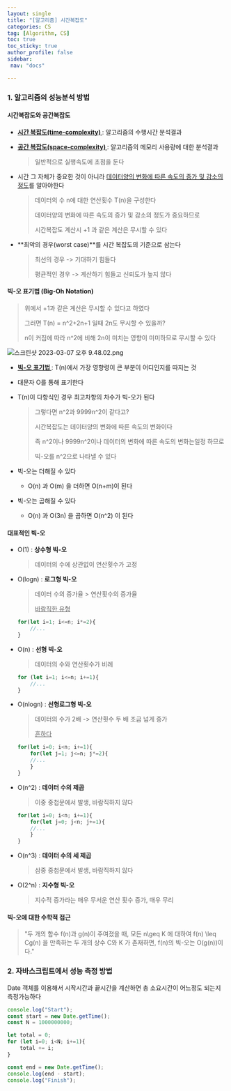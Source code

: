 ```yaml
---
layout: single
title: "[알고리즘] 시간복잡도"
categories: CS
tag: [Algorithm, CS]
toc: true
toc_sticky: true
author_profile: false
sidebar:
 nav: "docs"

---
```


### 1. 알고리즘의 성능분석 방법

#### 시간복잡도와 공간복잡도

- **<u>시간 복잡도(time-complexity) </u>** : 알고리즘의 수행시간 분석결과

- **<u>공간 복잡도(space-complexity) </u>** : 알고리즘의 메모리 사용량에 대한 분석결과
  
  > 일반적으로 실행속도에 초점을 둔다

- 시간 그 자체가 중요한 것이 아니라 <u>데이터양의 변화에 따른 속도의 증가 및 감소의 정도</u>를 알아야한다
  
  > 데이터의 수 n에 대한 연산횟수 T(n)을 구성한다
  > 
  > 데이터양의 변화에 따른 속도의 증가 및 감소의 정도가 중요하므로
  > 
  > 시간복잡도 계산시 +1 과 같은 계산은 무시할 수 있다

- **최악의 경우(worst case)**를 시간 복잡도의 기준으로 삼는다
  
  > 최선의 경우 -> 기대하기 힘들다
  > 
  > 평균적인 경우 -> 계산하기 힘들고 신뢰도가 높지 않다

#### 빅-오 표기법 (Big-Oh Notation)

> 위에서 +1과 같은 계산은 무시할 수 있다고 하였다
> 
> 그러면 T(n) = n^2+2n+1 일때 2n도 무시할 수 있을까?
> 
> n이 커짐에 따라 n^2에 비해 2n이 미치는 영향이 미미하므로 무시할 수 있다

![스크린샷 2023-03-07 오후 9.48.02.png](/Users/monstazo/Desktop/스크린샷%202023-03-07%20오후%209.48.02.png)

- **<u>빅-오 표기법 </u>** : T(n)에서 가장 영향령이 큰 부분이 어디인지를 따지는 것

- 대문자 O를 통해 표기한다

- T(n)이 다항식인 경우 최고차항의 차수가 빅-오가 된다
  
  > 그렇다면 n^2과 9999n^2이 같다고?
  > 
  > 시간복잡도는 데이터양의 변화에 따른 속도의 변화이다
  > 
  > 즉 n^2이나 9999n^2이나 데이터의 변화에 따른 속도의 변화는일정 하므로
  > 
  > 빅-오를 n^2으로 나타낼 수 있다

- 빅-오는 더해질 수 있다
  
  - O(n) 과 O(m) 을 더하면 O(n+m)이 된다 

- 빅-오는 곱해질 수 있다
  
  - O(n) 과 O(3n) 을 곱하면 O(n^2) 이 된다

#### 대표적인 빅-오

- O(1) : **상수형 빅-오**
  
  > 데이터의 수에 상관없이 연산횟수가 고정

- O(logn) : **로그형 빅-오**
  
  > 데이터 수의 증가율 > 연산횟수의 증가율
  > 
  > <u>바람직한 유형</u>
  
  ```js
  for(let i=1; i<=n; i*=2){
      //...
  }
  ```

- O(n) : **선형 빅-오**
  
  > 데이터의 수와 연산횟수가 비례
  
  ```js
  for (let i=1; i<=n; i+=1){
      //...
  }
  ```

- O(nlogn) : **선형로그형 빅-오**
  
  > 데이터의 수가 2배 -> 연산횟수 두 배 조금 넘게 증가
  > 
  > <u>흔하다</u>
  
  ```js
  for(let i=0; i<n; i+=1){
      for(let j=1; j<=n; j*=2){
      //...
      }
  }
  ```

- O(n^2) : **데이터 수의 제곱**
  
  > 이중 중첩문에서 발생, 바람직하지 않다
  
  ```js
  for(let i=0; i<n; i+=1){
      for(let j=0; j<n; j+=1){
      //...
      }
  }
  ```

- O(n^3) : **데이터 수의 세 제곱**
  
  > 삼중 중첩문에서 발생, 바람직하지 않다

- O(2^n) : **지수형 빅-오**
  
  > 지수적 증가라는 매우 무서운 연산 횟수 증가, 매우 무리

#### 빅-오에 대한 수학적 접근

> "두 개의 함수 f(n)과 g(n)이 주여졌을 때, 모든 n\geq K 에 대하여 f(n) \leq Cg(n) 을 만족하는 두 개의 상수 C와 K 가 존재하면, f(n)의 빅-오는 O(g(n))이다."

### 2. 자바스크립트에서 성능 측정 방법

Date 객체를 이용해서 시작시간과 끝시간을 계산하면 총 소요시간이 어느정도 되는지 측정가능하다

```js
console.log("Start");
const start = new Date.getTime();
const N = 1000000000;

let total = 0;
for (let i=0; i<N; i+=1){
    total += i;
}

const end = new Date.getTime();
console.log(end - start);
console.log("Finish");
```
